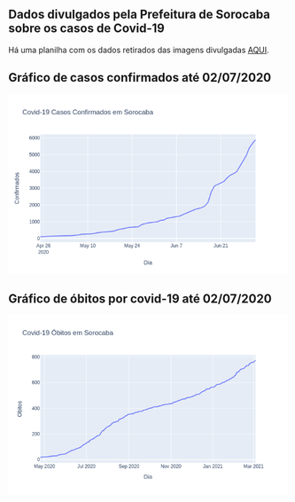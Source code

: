 ## Dados divulgados pela Prefeitura de Sorocaba sobre os casos de Covid-19
Há uma planilha com os dados retirados das imagens divulgadas [AQUI](https://github.com/lucas-koiti/covid19-sorocaba/blob/master/dados/planilha_csv/dados.csv).

## Gráfico de casos confirmados até 02/07/2020
<img src= "confirmados.png">

## Gráfico de óbitos por covid-19 até 02/07/2020
<img src= "obitos.png">
